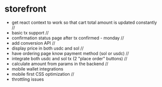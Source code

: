 # storefront

- get react context to work so that cart total amount is updated constantly //
- basic tx support //
- confirmation status page after tx confirmed - monday //
- add conversion API //
- display price in both usdc and sol //
- have ordering page know payment method (sol or usdc) //
- integrate both usdc and sol tx (2 "place order" buttons) //
- calculate amount from params in the backend //
- mobile wallet integrations
- mobile first CSS optimization //
- throttling issues 
